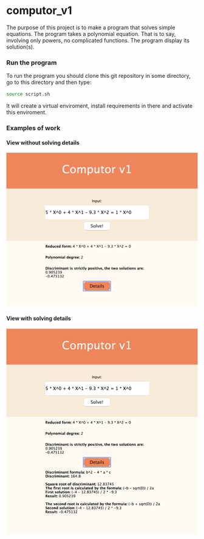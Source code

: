 # computor_v1
The purpose of this project is to make a program that solves simple equations.
The program takes a polynomial equation. That is to say, involving only powers, no complicated functions.
The program display its solution(s).

### Run the program
To run the program you should clone this git repository in some directory,
go to this directory and then type:
```bash
source script.sh
```
It will create a virtual enviroment, install requirements in there and activate this enviroment.

### Examples of work

#### View without solving details
![alt-text](/images/image_1.png "View without details")
#### View with solving details
![alt-text](/images/image_2.png "View with details")
